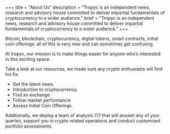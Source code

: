 +++
title = "About Us"
description = "Tropyc is an independent news, research and advisory house committed to deliver impartial fundamentals of cryptocurrency to a wider audience."
brief = "Tropyc is an independent news, research and advisory house committed to deliver impartial fundamentals of cryptocurrency to a wider audience."
+++



Bitcoin, blockchain, cryptocurrency, digital tokens, smart contracts, initial coin offerings: all of this is very new and can sometimes get confusing.

At tropyc, our mission is to make things easier for anyone who’s interested in this exciting space. 

Take a look at our resources, we made sure any crypto enthusiasts will find his fix:

-	Get the latest news.
-	Introduction to cryptocurrency.
-	Find an exchange.
-	Follow market performance.
-	Assess Initial Coin Offerings.

Additionally, we deploy a team of analysts 7/7 that will answer any of your queries, support you in crypto related operations and conduct customised portfolio assessments.
